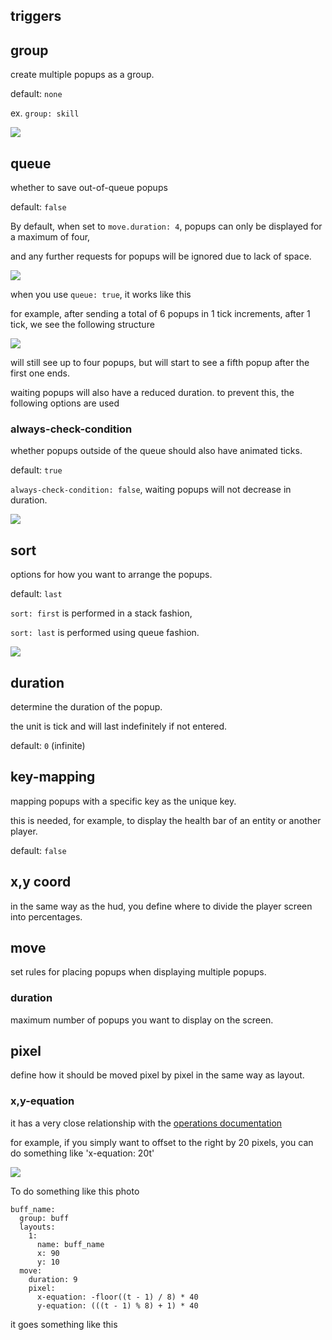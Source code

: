 


## triggers

## group
create multiple popups as a group.

default: `none`

ex. `group: skill`

![](https://i.imgur.com/jvkTS02.png)


## queue
whether to save out-of-queue popups

default: `false`

By default, when set to `move.duration: 4`, popups can only be displayed for a maximum of four,

and any further requests for popups will be ignored due to lack of space.

![](https://i.imgur.com/upXOXh9.png)

when you use `queue: true`, it works like this

for example, after sending a total of 6 popups in 1 tick increments, after 1 tick, we see the following structure

![](https://i.imgur.com/39O3Mim.png)

will still see up to four popups, but will start to see a fifth popup after the first one ends.

waiting popups will also have a reduced duration. to prevent this, the following options are used

### always-check-condition

whether popups outside of the queue should also have animated ticks.

default: `true`

`always-check-condition: false`, waiting popups will not decrease in duration.

![](https://i.imgur.com/0wdOKLs.png)

## sort

options for how you want to arrange the popups.

default: `last`

`sort: first` is performed in a stack fashion,

`sort: last` is performed using queue fashion.

![](https://i.imgur.com/BMJOFP5.png)

## duration
determine the duration of the popup.

the unit is tick and will last indefinitely if not entered.

default: `0` (infinite)

## key-mapping
mapping popups with a specific key as the unique key.

this is needed, for example, to display the health bar of an entity or another player.

default: `false`

## x,y coord
in the same way as the hud, you define where to divide the player screen into percentages.

## move
set rules for placing popups when displaying multiple popups.

### duration
maximum number of popups you want to display on the screen.

## pixel
define how it should be moved pixel by pixel in the same way as layout.

### x,y-equation

it has a very close relationship with the [operations documentation](https://github.com/toxicity188/BetterHud/wiki/operations)

for example, if you simply want to offset to the right by 20 pixels, you can do something like 'x-equation: 20t'

![](https://github.com/toxicity188/BetterHud/assets/114675706/3bef5f14-9d94-498d-95f2-c484e5cc6ef1)

To do something like this photo 
```
buff_name:
  group: buff
  layouts:
    1:
      name: buff_name
      x: 90
      y: 10
  move:
    duration: 9
    pixel:
      x-equation: -floor((t - 1) / 8) * 40
      y-equation: (((t - 1) % 8) + 1) * 40
 ```
it goes something like this